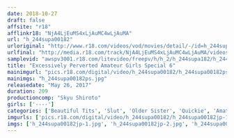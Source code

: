 ```yaml
---
date: 2018-10-27
draft: false
affsite: "r18"
afflinkr18: "NjA4LjEuMS4xLjAuMC4wLjAuMA"
url: "h_244supa00182"
urloriginal: "http://www.r18.com/videos/vod/movies/detail/-/id=h_244supa00182"
urlfinal: "http://media.r18.com/track/NjA4LjEuMS4xLjAuMC4wLjAuMA/videos/vod/movies/detail/-/id=h_244supa00182"
samplevid: "awspv3001.r18.com/litevideo/freepv/h/h_2/h_244supa182/h_244supa182_dmb_w.mp4"
title: "Excessively Perverted Amateur Girls Special 6"
mainimgurl: "pics.r18.com/digital/video/h_244supa00182/h_244supa00182ps.jpg"
mainimgs: "h_244supa00182ps.jpg"
releasedate: "May 26, 2017"
duration: 209
productioncomp: "Skyu Shiroto"
girls: ['----']
categories: ['Beautiful Tits', 'Slut', 'Older Sister', 'Quickie', 'Amateur', 'Over 4 Hours', 'Hi-Def']
imgurls: ['pics.r18.com/digital/video/h_244supa00182/h_244supa00182jp-1.jpg', 'pics.r18.com/digital/video/h_244supa00182/h_244supa00182jp-2.jpg', 'pics.r18.com/digital/video/h_244supa00182/h_244supa00182jp-3.jpg', 'pics.r18.com/digital/video/h_244supa00182/h_244supa00182jp-4.jpg', 'pics.r18.com/digital/video/h_244supa00182/h_244supa00182jp-5.jpg', 'pics.r18.com/digital/video/h_244supa00182/h_244supa00182jp-6.jpg', 'pics.r18.com/digital/video/h_244supa00182/h_244supa00182jp-7.jpg', 'pics.r18.com/digital/video/h_244supa00182/h_244supa00182jp-8.jpg', 'pics.r18.com/digital/video/h_244supa00182/h_244supa00182jp-9.jpg', 'pics.r18.com/digital/video/h_244supa00182/h_244supa00182jp-10.jpg', 'pics.r18.com/digital/video/h_244supa00182/h_244supa00182jp-11.jpg', 'pics.r18.com/digital/video/h_244supa00182/h_244supa00182jp-12.jpg', 'pics.r18.com/digital/video/h_244supa00182/h_244supa00182jp-13.jpg', 'pics.r18.com/digital/video/h_244supa00182/h_244supa00182jp-14.jpg', 'pics.r18.com/digital/video/h_244supa00182/h_244supa00182jp-15.jpg', 'pics.r18.com/digital/video/h_244supa00182/h_244supa00182jp-16.jpg', 'pics.r18.com/digital/video/h_244supa00182/h_244supa00182jp-17.jpg', 'pics.r18.com/digital/video/h_244supa00182/h_244supa00182jp-18.jpg', 'pics.r18.com/digital/video/h_244supa00182/h_244supa00182jp-19.jpg', 'pics.r18.com/digital/video/h_244supa00182/h_244supa00182jp-20.jpg']
imgs: ['h_244supa00182jp-1.jpg', 'h_244supa00182jp-2.jpg', 'h_244supa00182jp-3.jpg', 'h_244supa00182jp-4.jpg', 'h_244supa00182jp-5.jpg', 'h_244supa00182jp-6.jpg', 'h_244supa00182jp-7.jpg', 'h_244supa00182jp-8.jpg', 'h_244supa00182jp-9.jpg', 'h_244supa00182jp-10.jpg', 'h_244supa00182jp-11.jpg', 'h_244supa00182jp-12.jpg', 'h_244supa00182jp-13.jpg', 'h_244supa00182jp-14.jpg', 'h_244supa00182jp-15.jpg', 'h_244supa00182jp-16.jpg', 'h_244supa00182jp-17.jpg', 'h_244supa00182jp-18.jpg', 'h_244supa00182jp-19.jpg', 'h_244supa00182jp-20.jpg']
---
```

